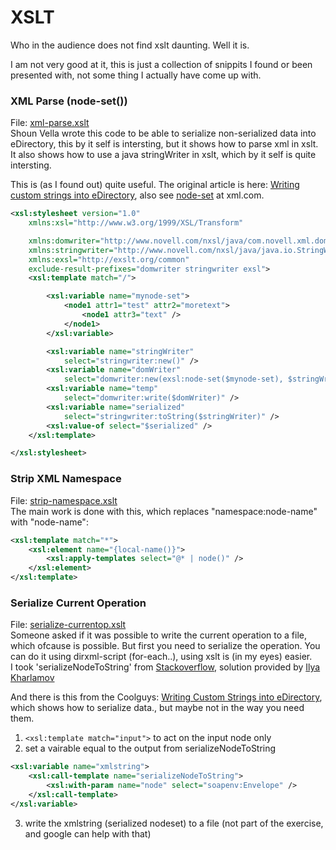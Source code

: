 # XSLT
Who in the audience does not find xslt daunting. Well it is.

I am not very good at it, this is just a collection of snippits I found or been presented with, not some thing I actually have come up with.



### XML Parse (node-set())
File: [xml-parse.xslt](xml-parse.xslt)<br/>
Shoun Vella wrote this code to be able to serialize non-serialized data into eDirectory, this by it self is intersting, but it shows how to parse xml in xslt. It also shows how to use a java stringWriter in xslt, which by it self is quite intersting.

This is (as I found out) quite useful. The original article is here: [Writing custom strings into eDirectory](https://community.microfocus.com/cyberres/b/sws-22/posts/writing-custom-strings-into-edirectory), also see [node-set](https://www.xml.com/pub/a/2003/07/16/nodeset.html) at xml.com.

```xml
<xsl:stylesheet version="1.0"
	xmlns:xsl="http://www.w3.org/1999/XSL/Transform"

	xmlns:domwriter="http://www.novell.com/nxsl/java/com.novell.xml.dom.DOMWriter"
	xmlns:stringwriter="http://www.novell.com/nxsl/java/java.io.StringWriter"
	xmlns:exsl="http://exslt.org/common"
	exclude-result-prefixes="domwriter stringwriter exsl">
	<xsl:template match="/">

		<xsl:variable name="mynode-set">
			<node1 attr1="test" attr2="moretext">
				<node1 attr3="text" />
			</node1>
		</xsl:variable>

		<xsl:variable name="stringWriter"
			select="stringwriter:new()" />
		<xsl:variable name="domWriter"
			select="domwriter:new(exsl:node-set($mynode-set), $stringWriter)" />
		<xsl:variable name="temp"
			select="domwriter:write($domWriter)" />
		<xsl:variable name="serialized"
			select="stringwriter:toString($stringWriter)" />
		<xsl:value-of select="$serialized" />
	</xsl:template>	

</xsl:stylesheet>
```

### Strip XML Namespace
File: [strip-namespace.xslt](strip-namespace.xslt)<br/>
The main work is done with this, which replaces "namespace:node-name" with "node-name":
```xml
<xsl:template match="*">
	<xsl:element name="{local-name()}">
		<xsl:apply-templates select="@* | node()" />
	</xsl:element>
</xsl:template>
```



### Serialize Current Operation
File: [serialize-currentop.xslt](serialize-current-op.xslt)<br/>
Someone asked if it was possible to write the current operation to a file, which ofcause is possible. But first you need to serialize the operation. You can do it using dirxml-script (for-each..), using xslt is (in my eyes) easier.<br/>
I took 'serializeNodeToString' from [Stackoverflow](https://stackoverflow.com/questions/6696382/xslt-how-to-convert-xml-node-to-string), solution provided by [Ilya Kharlamov](https://stackoverflow.com/users/805325/ilya-kharlamov)

And there is this from the Coolguys: [Writing Custom Strings into eDirectory](https://community.microfocus.com/cyberres/b/cybersecurity-blog/posts/writing-custom-strings-into-edirectory), which shows how to serialize data., but maybe not in the way you need them.


1) ```<xsl:template match="input">``` to act on the input node only
2) set a vairable equal to the output from serializeNodeToString
```xml
<xsl:variable name="xmlstring">
	<xsl:call-template name="serializeNodeToString">
		<xsl:with-param name="node" select="soapenv:Envelope" />
	</xsl:call-template>
</xsl:variable>		
```
3) write the xmlstring (serialized nodeset) to a file (not part of the exercise, and google can help with that)
